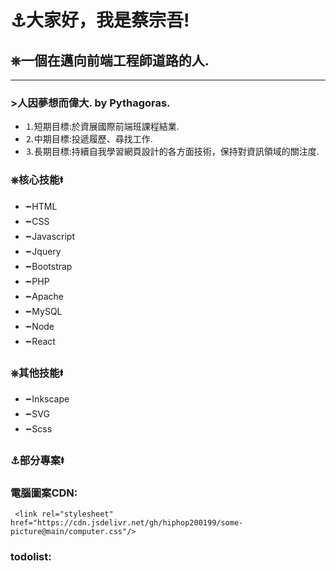 # &#9875;大家好，我是蔡宗吾!
## &#9096;一個在邁向前端工程師道路的人.
---
### >人因夢想而偉大.   by Pythagoras.
- &#9352;短期目標:於資展國際前端班課程結業.
- &#9353;中期目標:投遞履歷、尋找工作.
- &#9354;長期目標:持續自我學習網頁設計的各方面技術，保持對資訊領域的關注度.

### &#9096;核心技能&#11133;
- &#11132;HTML
- &#11132;CSS
- &#11132;Javascript
- &#11132;Jquery
- &#11132;Bootstrap
- &#11132;PHP
- &#11132;Apache
- &#11132;MySQL
- &#11132;Node
- &#11132;React

### &#9096;其他技能&#11133;
- &#11132;Inkscape
- &#11132;SVG
- &#11132;Scss

### &#9875;部分專案&#11133;
### 電腦圖案CDN: 
     <link rel="stylesheet" href="https://cdn.jsdelivr.net/gh/hiphop200199/some-picture@main/computer.css"/>
### todolist:
  




